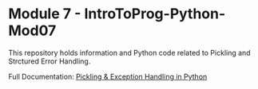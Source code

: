 # Module 7 - IntroToProg-Python-Mod07
This repository holds information and Python code related to Pickling and Strctured Error Handling.

Full Documentation: [Pickling & Exception Handling in Python](https://amrich1111.github.io/IntroToProg-Python-Mod07/)



